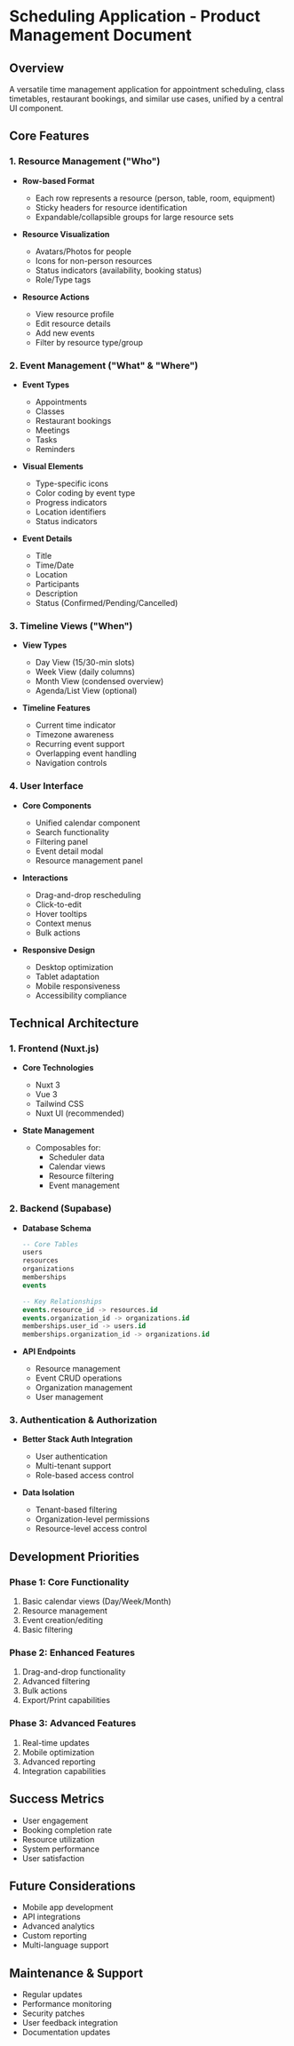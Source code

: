 # Scheduling Application - Product Management Document

## Overview
A versatile time management application for appointment scheduling, class timetables, restaurant bookings, and similar use cases, unified by a central UI component.

## Core Features

### 1. Resource Management ("Who")
- **Row-based Format**
  - Each row represents a resource (person, table, room, equipment)
  - Sticky headers for resource identification
  - Expandable/collapsible groups for large resource sets

- **Resource Visualization**
  - Avatars/Photos for people
  - Icons for non-person resources
  - Status indicators (availability, booking status)
  - Role/Type tags

- **Resource Actions**
  - View resource profile
  - Edit resource details
  - Add new events
  - Filter by resource type/group

### 2. Event Management ("What" & "Where")
- **Event Types**
  - Appointments
  - Classes
  - Restaurant bookings
  - Meetings
  - Tasks
  - Reminders

- **Visual Elements**
  - Type-specific icons
  - Color coding by event type
  - Progress indicators
  - Location identifiers
  - Status indicators

- **Event Details**
  - Title
  - Time/Date
  - Location
  - Participants
  - Description
  - Status (Confirmed/Pending/Cancelled)

### 3. Timeline Views ("When")
- **View Types**
  - Day View (15/30-min slots)
  - Week View (daily columns)
  - Month View (condensed overview)
  - Agenda/List View (optional)

- **Timeline Features**
  - Current time indicator
  - Timezone awareness
  - Recurring event support
  - Overlapping event handling
  - Navigation controls

### 4. User Interface
- **Core Components**
  - Unified calendar component
  - Search functionality
  - Filtering panel
  - Event detail modal
  - Resource management panel

- **Interactions**
  - Drag-and-drop rescheduling
  - Click-to-edit
  - Hover tooltips
  - Context menus
  - Bulk actions

- **Responsive Design**
  - Desktop optimization
  - Tablet adaptation
  - Mobile responsiveness
  - Accessibility compliance

## Technical Architecture

### 1. Frontend (Nuxt.js)
- **Core Technologies**
  - Nuxt 3
  - Vue 3
  - Tailwind CSS
  - Nuxt UI (recommended)

- **State Management**
  - Composables for:
    - Scheduler data
    - Calendar views
    - Resource filtering
    - Event management

### 2. Backend (Supabase)
- **Database Schema**
  ```sql
  -- Core Tables
  users
  resources
  organizations
  memberships
  events

  -- Key Relationships
  events.resource_id -> resources.id
  events.organization_id -> organizations.id
  memberships.user_id -> users.id
  memberships.organization_id -> organizations.id
  ```

- **API Endpoints**
  - Resource management
  - Event CRUD operations
  - Organization management
  - User management

### 3. Authentication & Authorization
- **Better Stack Auth Integration**
  - User authentication
  - Multi-tenant support
  - Role-based access control

- **Data Isolation**
  - Tenant-based filtering
  - Organization-level permissions
  - Resource-level access control

## Development Priorities

### Phase 1: Core Functionality
1. Basic calendar views (Day/Week/Month)
2. Resource management
3. Event creation/editing
4. Basic filtering

### Phase 2: Enhanced Features
1. Drag-and-drop functionality
2. Advanced filtering
3. Bulk actions
4. Export/Print capabilities

### Phase 3: Advanced Features
1. Real-time updates
2. Mobile optimization
3. Advanced reporting
4. Integration capabilities

## Success Metrics
- User engagement
- Booking completion rate
- Resource utilization
- System performance
- User satisfaction

## Future Considerations
- Mobile app development
- API integrations
- Advanced analytics
- Custom reporting
- Multi-language support

## Maintenance & Support
- Regular updates
- Performance monitoring
- Security patches
- User feedback integration
- Documentation updates
